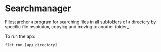 # Searchmanager

Filesearcher a program for searching files in all subfolders of a directory by specific file resolution, copying and moving to another folder_

To run the app:

```
flet run [app_directory]
```
